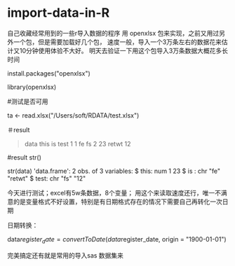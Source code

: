 # import-data-in-R
自己收藏经常用到的一些r导入数据的程序
用 openxlsx 包来实现，之前又用过另外一个包，但是需要加载好几个包，
速度一般，导入一个3万条左右的数据花来估计又10分钟使用体验不大好。
明天去验证一下用这个包导入3万条数据大概花多长时间

install.packages("openxlsx")

library(openxlsx)

#测试是否可用

ta <- read.xlsx("/Users/soft/RDATA/test.xlsx")

＃result

> data
  this    is test
1    1    fe   fs
2   23 retwt   12

#result str()

 str(data)
'data.frame':	2 obs. of  3 variables:
 $ this: num  1 23
 $ is  : chr  "fe" "retwt"
 $ test: chr  "fs" "12"
 
 今天进行测试；excel有5w条数据，8个变量；
 用这个来读取速度还行，唯一不满意的是变量格式不好设置，特别是有日期格式存在的情况下需要自己再转化一次日期
 
 日期转换：
 
data$register_date=convertToDate(data$register_date, origin = "1900-01-01")

完美搞定还有就是常用的导入sas 数据集来
